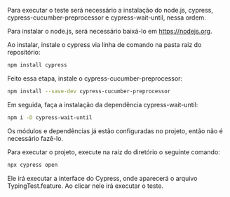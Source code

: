 Para executar o teste será necessário a instalação do node.js, cypress, cypress-cucumber-preprocessor e cypress-wait-until, nessa ordem.

Para instalar o node.js, será necessário baixá-lo em https://nodejs.org.

Ao instalar, instale o cypress via linha de comando na pasta raiz do repositório:
```bash
npm install cypress
```
 
Feito essa etapa, instale o cypress-cucumber-preprocessor:
```bash
npm install --save-dev cypress-cucumber-preprocessor
```

Em seguida, faça a instalação da dependência cypress-wait-until:
```bash
npm i -D cypress-wait-until
```

Os módulos e dependências já estão configuradas no projeto, então não é necessário fazê-lo.

Para executar o projeto, execute na raiz do diretório o seguinte comando:
```bash
npx cypress open
```

Ele irá executar a interface do Cypress, onde aparecerá o arquivo TypingTest.feature. Ao clicar nele irá executar o teste.
